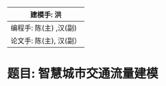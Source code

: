 | 建模手:  洪             |
| ----------------------- |
| 编程手: 陈(主) ,汉(副)  |
| 论文手: 陈(主), 汉(副） |



# 题目: 智慧城市交通流量建模



